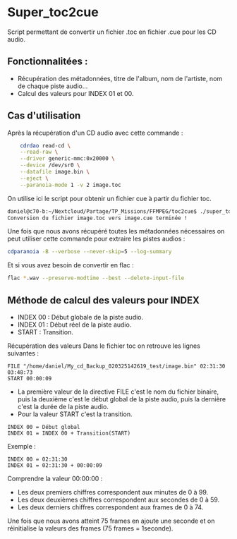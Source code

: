 # Super_toc2cue
Script permettant de convertir un fichier .toc en fichier .cue pour les CD audio.

## Fonctionnalitées :
- Récupération des métadonnées, titre de l'album, nom de l'artiste, nom de chaque piste audio...
- Calcul des valeurs pour INDEX 01 et 00.

## Cas d'utilisation
Après la récupération d'un CD audio avec cette commande :
```bash
    cdrdao read-cd \
    --read-raw \
    --driver generic-mmc:0x20000 \
    --device /dev/sr0 \
    --datafile image.bin \
    --eject \
    --paranoia-mode 1 -v 2 image.toc
```
On utilise ici le script pour obtenir un fichier cue à partir du fichier toc.
```bash
daniel@c70-b:~/Nextcloud/Partage/TP_Missions/FFMPEG/toc2cue$ ./super_toc2cue.bash image.toc 
Conversion du fichier image.toc vers image.cue terminée !
```
Une fois que nous avons récupéré toutes les métadonnées nécessaires on peut utiliser cette commande pour extraire les pistes audios :
```bash
cdparanoia -B --verbose --never-skip=5 --log-summary
```
Et si vous avez besoin de convertir en flac :
```bash
flac *.wav --preserve-modtime --best --delete-input-file
```

## Méthode de calcul des valeurs pour INDEX
- INDEX 00 : Début globale de la piste audio.
- INDEX 01 : Début réel de la piste audio.
- START : Transition.

Récupération des valeurs
Dans le fichier toc on retrouve les lignes suivantes :
```
FILE "/home/daniel/My_cd_Backup_020325142619_test/image.bin" 02:31:30 03:48:73
START 00:00:09
```
- La première valeur de la directive FILE c'est le nom du fichier binaire, puis la deuxième c'est le début global de la piste audio, puis la dernière c'est la durée de la piste audio.
- Pour la valeur START c'est la transition.
```
INDEX 00 = Début global 
INDEX 01 = INDEX 00 + Transition(START)
```
Exemple :
```
INDEX 00 = 02:31:30
INDEX 01 = 02:31:30 + 00:00:09 
```
Comprendre la valeur 00:00:00 :

- Les deux premiers chiffres correspondent aux minutes de 0 à 99.
- Les deux deuxièmes chiffres correspondent aux secondes de 0 à 59.
- Les deux derniers chiffres correspondent aux frames de 0 à 74.

Une fois que nous avons atteint 75 frames en ajoute une seconde et on réinitialise la valeurs des frames (75 frames = 1seconde).
